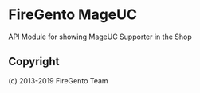 FireGento MageUC
=============

API Module for showing MageUC Supporter in the Shop

Copyright
---------
(c) 2013-2019 FireGento Team
